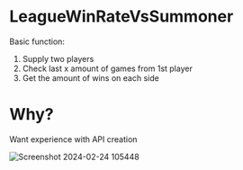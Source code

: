 # LeagueWinRateVsSummoner
Basic function:
1. Supply two players
2. Check last x amount of games from 1st player
3. Get the amount of wins on each side

# Why?
Want experience with API creation

![Screenshot 2024-02-24 105448](https://github.com/maxuible/LeagueWinRateVsSummoner/assets/104797894/73f1b78f-aaab-44b8-acc0-51f5ec195eee)
